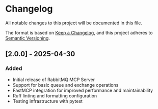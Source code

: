 # Changelog

All notable changes to this project will be documented in this file.

The format is based on [Keep a Changelog](https://keepachangelog.com/en/1.0.0/),
and this project adheres to [Semantic Versioning](https://semver.org/spec/v2.0.0.html).

## [2.0.0] - 2025-04-30

### Added
- Initial release of RabbitMQ MCP Server
- Support for basic queue and exchange operations
- FastMCP integration for improved performance and maintainability
- Ruff linting and formatting configuration
- Testing infrastructure with pytest
